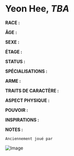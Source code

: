 # Yeon Hee, *TBA*

**RACE :** 

**ÂGE :**

**SEXE :** 

**ÉTAGE :** 

**STATUS :** 

**SPÉCIALISATIONS :** 

**ARME :** 

**TRAITS DE CARACTÈRE :** 

**ASPECT PHYSIQUE :** 

**POUVOIR :** 

**INSPIRATIONS :**

**NOTES :**

`Anciennement joué par`

![Image](https://share.alkanife.fr/bna.png)
